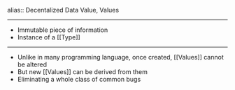 alias:: Decentalized Data Value, Values

- ---
- Immutable piece of information
- Instance of a [[Type]]
- ---
- Unlike in many programming language, once created, [[Values]] cannot be altered
- But new [[Values]] can be derived from them
- Eliminating a whole class of common bugs